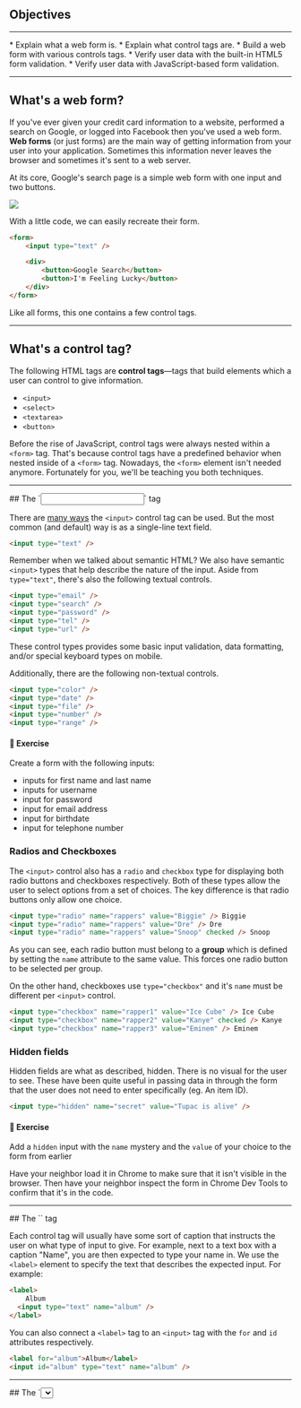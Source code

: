 ## Objectives
<hr>
* Explain what a web form is.
* Explain what control tags are.
* Build a web form with various controls tags.
* Verify user data with the built-in HTML5 form validation.
* Verify user data with JavaScript-based form validation.

<hr>

## What's a web form?

If you've ever given your credit card information to a website, performed a search on Google, or logged into Facebook then you've used a web form. **Web forms** (or just forms) are the main way of getting information from your user into your application. Sometimes this information never leaves the browser and sometimes it's sent to a web server.

At its core, Google's search page is a simple web form with one input and two buttons.

![](http://i.imgur.com/hcP92bJ.png)

With a little code, we can easily recreate their form.

```html
<form>
	<input type="text" />

	<div>
		<button>Google Search</button>
		<button>I'm Feeling Lucky</button>
	</div>
</form>
```

Like all forms, this one contains a few control tags.

<hr>

## What's a control tag?

The following HTML tags are **control tags**—tags that build elements which a user can control to give information.

- `<input>`
- `<select>`
- `<textarea>`
- `<button>`

Before the rise of JavaScript, control tags were always nested within a `<form>` tag. That's because control tags have a predefined behavior when nested inside of a `<form>` tag. Nowadays, the `<form>` element isn't needed anymore. Fortunately for you, we'll be teaching you both techniques.

<hr>
## The `<input>` tag

There are [many ways](https://developer.mozilla.org/en-US/docs/Web/HTML/Element/input) the `<input>` control tag can be used. But the most common (and default) way is as a single-line text field.

```html
<input type="text" />
```

Remember when we talked about semantic HTML? We also have semantic `<input>` types that help describe the nature of the input. Aside from `type="text"`, there's also the following textual controls.

```html
<input type="email" />
<input type="search" />
<input type="password" />
<input type="tel" />
<input type="url" />
```

These control types provides some basic input validation, data formatting, and/or special keyboard types on mobile.

Additionally, there are the following non-textual controls.

```html
<input type="color" />
<input type="date" />
<input type="file" />
<input type="number" />
<input type="range" />
```

#### 💪 Exercise
Create a form with the following inputs:
- inputs for first name and last name
- inputs for username
- input for password
- input for email address
- input for birthdate
- input for telephone number

### Radios and Checkboxes

The `<input>` control also has a `radio` and `checkbox` type for displaying both radio buttons and checkboxes respectively. Both of these types allow the user to select options from a set of choices. The key difference is that radio buttons only allow one choice.

```html
<input type="radio" name="rappers" value="Biggie" /> Biggie
<input type="radio" name="rappers" value="Dre" /> Dre
<input type="radio" name="rappers" value="Snoop" checked /> Snoop
```

As you can see, each radio button must belong to a **group** which is defined by setting the `name` attribute to the same value. This forces one radio button to be selected per group.

On the other hand, checkboxes use `type="checkbox"` and it's `name` must be different per `<input>` control.

```html
<input type="checkbox" name="rapper1" value="Ice Cube" /> Ice Cube
<input type="checkbox" name="rapper2" value="Kanye" checked /> Kanye
<input type="checkbox" name="rapper3" value="Eminem" /> Eminem
```

### Hidden fields

Hidden fields are what as described, hidden. There is no visual for the user to see. These have been quite useful in passing data in through the form that the user does not need to enter specifically (eg. An item ID).

```html
<input type="hidden" name="secret" value="Tupac is alive" />
```

#### 💪 Exercise
Add a `hidden` input with the `name` mystery and the `value` of your choice to the form from earlier

Have your neighbor load it in Chrome to make sure that it isn't visible in the browser. Then have your neighbor inspect the form in Chrome Dev Tools to confirm that it's in the code.

<hr>
## The `<label>` tag

Each control tag will usually have some sort of caption that instructs the user on what type of input to give. For example, next to a text box with a caption "Name", you are then expected to type your name in. We use the `<label>` element to specify the text that describes the expected input. For example:

```html
<label>
	Album
  <input type="text" name="album" />
</label>
```

You can also connect a `<label>` tag to an `<input>` tag with the `for` and `id` attributes respectively.

```html
<label for="album">Album</label>
<input id="album" type="text" name="album" />
```

<hr>
## The `<select>` tag

You can create select boxes that allow the user to choose from a set of options. You have the ability to allow users to select multiple options by using the `multiple` attribute.

```html
<!-- The second option will be initially selected. -->
<select name="vh1_show">
  <option value="basketball_wives_la">Basketball Wives LA</option>
	<option value="get_rich_or_die_tryin" selected>Get Rich or Die Tryin'</option>
  <option value="black_ink_crew">Black Ink Crew</option>
</select>
```

Multiple choice select boxes.

```html
<!-- The second and third option will be initially selected. -->
<select name="vh1_show" multiple>
	<option value="the_jamie_foxx_show">The Jamie Foxx Show</option>
	<option value="fresh_prince_of_bel_air" selected>Fresh Prince of Bel-Air</option>
  <option value="love_and_hip_hop_atlanta">Love and Hip Hop Atlanta</option>
</select>
```

#### 💪 Exercise
Make your form from earlier into a survey form with the following choices of favorite cereal:
- Frosted Flakes
- Honey Nut Cheerios
- Cinnamon Toast Crunch

<hr>
## Buttons

We've seen plenty of buttons before, but let's dig a little bit deeper.

```html
<button name="button">Belly</button>
```

Buttons contain a `type` attribute with three options.

* `button` (default)
* `submit` (default when in a form)
* `reset`

```html
<button type="button">This an anonymous button</button>
<button type="submit">This a submit button</button>
<button type="reset">This a reset button</button>
```

<hr>
## And many more...

There are more challenges in [this repository](https://github.com/gSchool/html-forms) where you can experiment with the basic control tags. Knowing what types of inputs are available is essential to designing a form that is simple and easy to use. When you encounter a new type ask yourself "what would I use this for?"

#### 💪 Exercise
Add a `submit` button to the bottom of your favorite cereal form.

<hr>
## Common Attributes

With control tags, there are a variety of attributes available. Many attributes vary by tag and some are nonstandard but highly recommended. Take a look at [MDN](https://developer.mozilla.org/en-US/docs/Web/HTML/Element/input) and let's discuss the following attributes:

- `autocapitalize`
- `autocomplete`
- `autofocus`
- `checked`
- `disabled`
- `maxlength`
- `minlength`
- `multiple`
- `name`
- `placeholder`
- `pattern`
- `required`
- `readonly`
- `size`
- `spellcheck`
- `tabindex`
- `value`

#### 💪 Exercise
Look up three of the listed common attributes on MDN. Turn to your neighbor and talk about them.

<hr>
## Materialize Forms

Let's start with the Materialize [documentation](http://materializecss.com/forms.html) on forms specifically. Materialize includes some simple ways to make your forms look awesome.

#### 💪 Exercise
Add Materialize CSS styling to your favorite cereal form.

<hr>
## HTML and JS Form Validation

<hr>
## Why?

As a web developer, you will spend just an obscene amount of time working on HTML forms. Form validation is a large part of what is project-specific, and dependent on what's called "business logic". Because it varies from project to project, what gets validated and how, according to what needs, is something that's always being tweaked, prodded and updated. 9 times out of 10 when you collect information from a user, it's going to be from a form, and you want the user to have a nice experience.

We're also validating our form input because our programs can't work without proper inputs. Writing simple programs up until this point means only one person has been using your program: you. In the future, this won't be the case- sometimes forms are confusing if you don't know how they work in advance. Your users will often make mistakes, and will often need to be corrected in an expedient way that encourages the user to continue interacting with the form.

So what do we do to ensure we get good input for our programs?

<hr>
## Form Validation

### HTML5 Validation

First, we need to make it easy for humans with good intentions to use our interface. We can use a number of HTML5 capabilities to do this, such as tabindex, input types, and patterns.

#### 💪 Exercise
Given the form below, change it to use HTML5 form validation techniques.
Make sure:

 * Email fields are `type="email"`
 * numerical fields are `type="number"`, one that makes sense
 * Required fields have the `required` attribute (with no ="true"- check the documentation)
 * Set the `tabindex` property on each form element

```html
<form>
	<label>Name (required)</label>
	<input type="text" name="name" />
	<label>Email (required)</label>
	<input type="text" name="email" />
	<label>Age (required, must be older than 13)</label>
	<input type="text" name="age" />

	<label>Number of siblings</label>
	<input type="text" name="siblings" />

	<label>Number of rooms in your house</label>
	<input type="text" name="rooms" />

	<label>Blog url</label>
	<input type="text" name="blog" />

	<label>Twitter Username</label>
	<input type="text" name="twitter" />
	<input type="submit" />
</form>

```

***Bonus*** If you know regex, use the `pattern` property to ensure users include an @ sign in front of their twitter username.

### What will HTML5 do?

When an element is invalid, two things occur:

* The element will now match a special CSS pseudo-class called :invalid. This allows you to stylize your invalid elements. Similarly, valid elements match the :valid pseudo-class.
* The browser will try to block the user from submitting the form.


<hr>
## JS Validation

Now that we've done some validation with HTML5, it's time to use JS to finish up the job.

### Accessing values

There are a number of validation libraries that we can use, that will allow us to validate our forms using code someone else has written. Rather than doing that, however, we need to understand how these libraries go about doing what they do, which we'll do by doing some implementation.

First, let's look at how to go about getting the values of the form:

**Get the value of an `input` element**

Given: `<input type="phone" name="phone" id="phone" />`

```javascript
var phoneValue = document.getElementById("phone").value;
```

Using either of these techniques, we can access the current value of any `input` element. This also works for `textarea` elements.

Take a look at the code below for how to access other kinds of form input through the DOM.

```javascript
var form = document.querySelector('#some-form');
var input = document.querySelector('#some-input');

document.forms;           // Get all forms on a page
form.elements;            // Get all form elements
input.type.toLowerCase(); // Get input type (radio, checkbox, text, etc.)
input.value;              // Get input value
input.name;               // Get input name
input.checked;            // Get the checked status of a checkbox or radio button
input.disabled;           // Get input disabled status
```

[source: gomakestuff](http://gomakethings.com/ditching-jquery/#working-with-forms)

[(why we're using .checked)](https://jsperf.com/prop-vs-ischecked/5)

#### 💪 Exercise
Load your favorite cereal form in the browser. Use JavaScript to access the different form inputs in the browser console.

### When to access values

Now that we know how to access values, we need to know when to access them. If we were to use the above code when the page loads, we would only see blank or placeholder values. Why? Because we need to wait to check these until the user tries to submit the form, or until the user is done filling out the field.

**`submit` event**  

In order to check the form when the user hits the "I'm finished filling out this form button", we need to listen for the `submit` action on the form. *Remember, we need to select the form, not the submit button.* This is for when you want to validate the entire form at once.

```javascript
var myForm = document.getElementById('myForm');
myForm.addEventListener('submit', function () {
	// do entire form validation here
});
```

#### 💪 Exercise
Create a `submit`-triggered event listener that prints the values of the inputs of your completed form. In other words, when you press the `submit` button, the console print a string based summary of the completed form:
'My name is Jack Sprat. My phone number is 555-555-5555'... and so on.

**`blur` event**  

If we want to check a field as soon as a user is done typing, we can listen to the `blur` event. The blur event fires as soon as a field loses focus.

```javascript
var myForm = document.getElementById('myForm');
myForm.addEventListener('blur', function () {
	// do single input validation here
});
```

#### 💪 Exercise
Create a text input that changes from a white background color to another color when it loses focus. The new color should be based on the following conditions:
- The background turns green when the input box loses focus and has text inside
- The background turns red when the input box loses focus and does not have text inside

#### What do I do if there's an error?

A typical pattern is to display either next to the incorrectly filled out element, or a the top of the form, a new DOM element that lists the error in question. Try to be descriptive, tell the user what they did wrong- did they miss filling out the field, or did they just forget to put dashes in their phone number?

When you bind an event handler to something that has a _default action_, the handler will fire and then the default action will happen. A default action is something like a form's submission to the location that's in the action property, or the navigation that happens when you click a link. In order to render errors, you have to stop the default action. One way is to use `event.preventDefault();`, but simply calling `return false` from within a jQuery event handler will stop the default event from occuring.


```javascript
var myForm = document.getElementById('myForm');
myForm.addEventListener('submit', function() {
  if (some_error_condition) {
    var errDiv = document.createElement('div');
    errDiv.className = 'error';
    errDiv.textContent = 'Please fix your phone number';
    myForm.appendChild(errDiv);
    return false; 			// This tells the submission not to happen
  }
});
```

#### 💪 Exercise
Deliberately make an error occur in your form and have it create a red border around your form.

<hr>
## Displaying Validation with Materialize

The [dialogs](http://materializecss.com/dialogs.html) documentation page offers many helpful tools to help you properly display validation errors.

#### 💪 Exercise
Answer the following questions on your own and then turn to a neighbor and come to an agreement on answers.

* Why do we need to do form validation inside an event listener?
* What is a better experience for the user- using the `required` attribute, or using JS to ensure all required fields are checked?
* Why might browser validation not be enough?
* What would happen if someone used console Javascript to submit their form, bypassing your validation?

<hr>
### 📖 Homework
[Galvanize Delivers (continued)](https://github.com/gSchool/galvanize-delivers/)

#### 📚 Resources

- https://developer.mozilla.org/en-US/docs/Web/Guide/HTML/Forms/My_first_HTML_form
- https://developer.mozilla.org/en-US/docs/Web/Guide/HTML/Forms
- https://developer.mozilla.org/en-US/docs/Web/HTML/Element/Input
- http://diveintohtml5.info/forms.html
- http://www.wufoo.com/html5/
